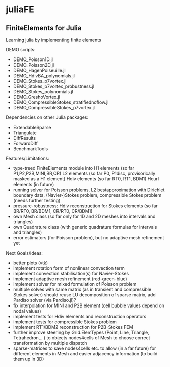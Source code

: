 # juliaFE
FiniteElements for Julia
-------------------------

Learning julia by implementing finite elements

DEMO scripts:
- DEMO_Poisson1D.jl
- DEMO_Poisson2D.jl
- DEMO_HagenPoiseuille.jl
- DEMO_HdivBA_polynomials.jl
- DEMO_Stokes_p7vortex.jl
- DEMO_Stokes_p7vortex_probustness.jl
- DEMO_Stokes_polynomials.jl
- DEMO_GreshoVortex.jl
- DEMO_CompressibleStokes_stratifiednoflow.jl
- DEMO_CompressibleStokes_p7vortex.jl


Dependencies on other Julia packages:
- ExtendableSparse
- Triangulate
- DiffResults
- ForwardDiff
- BenchmarkTools


Features/Limitations:
- type-treed FiniteElements module into
    H1 elements (so far P1,P2,P2B,MINI,BR,CR)
    L2 elements (so far P0, P1disc, provisorically masked as a H1 element)
    Hdiv elements (so far RT0, RT1, BDM1)
    Hcurl elements (in future)
- running solver for Poisson problems, L2 bestapproximation with Dirichlet boundary data, (Navier-)Stokes problem, compressible Stokes problem (needs further testing)
- pressure-robustness: Hdiv reconstruction for Stokes elements (so far BR/RT0, BR/BDM1, CR/RT0, CR/BDM1)
- own Mesh class (so far only for 1D and 2D meshes into intervals and triangles)
- own Quadrature class (with generic quadrature formulas for intervals and triangles)
- error estimators (for Poisson problem), but no adaptive mesh refinement yet


Next Goals/Ideas:
- better plots (vtk)
- implement rotation form of nonlinear convection term
- implement convection stabilisation(s) for Navier-Stokes
- implement adaptive mesh refinement (red-green-blue)
- implement solver for mixed formulation of Poisson problem
- multiple solves with same matrix (as in transient and compressible Stokes solver) should reuse LU decomposition of sparse matrix, add Pardiso solver (via Pardiso.jl)?
- fix interpolation for MINI and P2B element (cell bubble values depend on nodal values)
- implement tests for Hdiv elements and reconstruction operators 
- implement tests for compressible Stokes problem
- implement RT1/BDM2 reconstruction for P2B-Stokes FEM
- further improve steering by Grid.ElemTypes (Point, Line, Triangle, Tetrahedron,...)
to objects nodes4cells of Mesh to choose correct transformation by multiple dispatch
- sparse-matrices to save nodes4cells etc. to allow (in a far future) for different elements in Mesh and easier adjacency information (to build them up in 3D)
